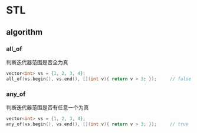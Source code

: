 # STL

## algorithm

### all_of

判断迭代器范围是否全为真

```cpp
vector<int> vs = {1, 2, 3, 4};
all_of(vs.begin(), vs.end(), [](int v){ return v > 3; });     // false
```

### any_of

判断迭代器范围是否有任意一个为真

```cpp
vector<int> vs = {1, 2, 3, 4};
any_of(vs.begin(), vs.end(), [](int v){ return v > 3; });     // true
```
